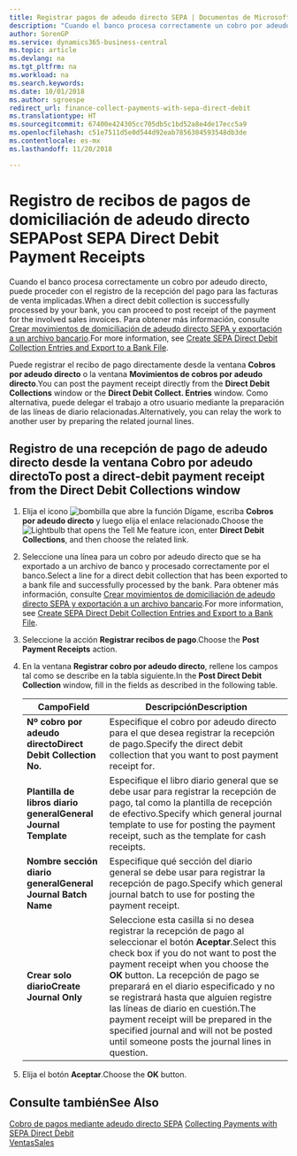 ```yaml
---
title: Registrar pagos de adeudo directo SEPA | Documentos de Microsoft
description: "Cuando el banco procesa correctamente un cobro por adeudo directo, puede proceder con el registro de la recepción del pago para las facturas de venta implicadas."
author: SorenGP
ms.service: dynamics365-business-central
ms.topic: article
ms.devlang: na
ms.tgt_pltfrm: na
ms.workload: na
ms.search.keywords: 
ms.date: 10/01/2018
ms.author: sgroespe
redirect_url: finance-collect-payments-with-sepa-direct-debit
ms.translationtype: HT
ms.sourcegitcommit: 67400e424305cc705db5c1bd52a8e4de17ecc5a9
ms.openlocfilehash: c51e7511d5e0d544d92eab7856304593548db3de
ms.contentlocale: es-mx
ms.lasthandoff: 11/20/2018

---
```

# <a name="post-sepa-direct-debit-payment-receipts"></a><span data-ttu-id="34afa-103">Registro de recibos de pagos de domiciliación de adeudo directo SEPA</span><span class="sxs-lookup"><span data-stu-id="34afa-103">Post SEPA Direct Debit Payment Receipts</span></span>
<span data-ttu-id="34afa-104">Cuando el banco procesa correctamente un cobro por adeudo directo, puede proceder con el registro de la recepción del pago para las facturas de venta implicadas.</span><span class="sxs-lookup"><span data-stu-id="34afa-104">When a direct debit collection is successfully processed by your bank, you can proceed to post receipt of the payment for the involved sales invoices.</span></span> <span data-ttu-id="34afa-105">Para obtener más información, consulte [Crear movimientos de domiciliación de adeudo directo SEPA y exportación a un archivo bancario](finance-how-create-sepa-direct-debit-collection-entries-export-bank-file.md).</span><span class="sxs-lookup"><span data-stu-id="34afa-105">For more information, see [Create SEPA Direct Debit Collection Entries and Export to a Bank File](finance-how-create-sepa-direct-debit-collection-entries-export-bank-file.md).</span></span>  

<span data-ttu-id="34afa-106">Puede registrar el recibo de pago directamente desde la ventana **Cobros por adeudo directo** o la ventana **Movimientos de cobros por adeudo directo**.</span><span class="sxs-lookup"><span data-stu-id="34afa-106">You can post the payment receipt directly from the **Direct Debit Collections** window or the **Direct Debit Collect. Entries** window.</span></span> <span data-ttu-id="34afa-107">Como alternativa, puede delegar el trabajo a otro usuario mediante la preparación de las líneas de diario relacionadas.</span><span class="sxs-lookup"><span data-stu-id="34afa-107">Alternatively, you can relay the work to another user by preparing the related journal lines.</span></span>  

## <a name="to-post-a-direct-debit-payment-receipt-from-the-direct-debit-collections-window"></a><span data-ttu-id="34afa-108">Registro de una recepción de pago de adeudo directo desde la ventana Cobro por adeudo directo</span><span class="sxs-lookup"><span data-stu-id="34afa-108">To post a direct-debit payment receipt from the Direct Debit Collections window</span></span>  
1. <span data-ttu-id="34afa-109">Elija el icono ![bombilla que abre la función Dígame](media/ui-search/search_small.png "Dígame que desea hacer"), escriba **Cobros por adeudo directo** y luego elija el enlace relacionado.</span><span class="sxs-lookup"><span data-stu-id="34afa-109">Choose the ![Lightbulb that opens the Tell Me feature](media/ui-search/search_small.png "Tell me what you want to do") icon, enter **Direct Debit Collections**, and then choose the related link.</span></span>  
2. <span data-ttu-id="34afa-110">Seleccione una línea para un cobro por adeudo directo que se ha exportado a un archivo de banco y procesado correctamente por el banco.</span><span class="sxs-lookup"><span data-stu-id="34afa-110">Select a line for a direct debit collection that has been exported to a bank file and successfully processed by the bank.</span></span> <span data-ttu-id="34afa-111">Para obtener más información, consulte [Crear movimientos de domiciliación de adeudo directo SEPA y exportación a un archivo bancario](finance-how-create-sepa-direct-debit-collection-entries-export-bank-file.md).</span><span class="sxs-lookup"><span data-stu-id="34afa-111">For more information, see [Create SEPA Direct Debit Collection Entries and Export to a Bank File](finance-how-create-sepa-direct-debit-collection-entries-export-bank-file.md).</span></span>  
3. <span data-ttu-id="34afa-112">Seleccione la acción **Registrar recibos de pago**.</span><span class="sxs-lookup"><span data-stu-id="34afa-112">Choose the **Post Payment Receipts** action.</span></span>  
4. <span data-ttu-id="34afa-113">En la ventana **Registrar cobro por adeudo directo**, rellene los campos tal como se describe en la tabla siguiente.</span><span class="sxs-lookup"><span data-stu-id="34afa-113">In the **Post Direct Debit Collection** window, fill in the fields as described in the following table.</span></span>  

    |<span data-ttu-id="34afa-114">Campo</span><span class="sxs-lookup"><span data-stu-id="34afa-114">Field</span></span>|<span data-ttu-id="34afa-115">Descripción</span><span class="sxs-lookup"><span data-stu-id="34afa-115">Description</span></span>|  
    |---------------------------------|---------------------------------------|  
    |<span data-ttu-id="34afa-116">**Nº cobro por adeudo directo**</span><span class="sxs-lookup"><span data-stu-id="34afa-116">**Direct Debit Collection No.**</span></span>|<span data-ttu-id="34afa-117">Especifique el cobro por adeudo directo para el que desea registrar la recepción de pago.</span><span class="sxs-lookup"><span data-stu-id="34afa-117">Specify the direct debit collection that you want to post payment receipt for.</span></span>|  
    |<span data-ttu-id="34afa-118">**Plantilla de libros diario general**</span><span class="sxs-lookup"><span data-stu-id="34afa-118">**General Journal Template**</span></span>|<span data-ttu-id="34afa-119">Especifique el libro diario general que se debe usar para registrar la recepción de pago, tal como la plantilla de recepción de efectivo.</span><span class="sxs-lookup"><span data-stu-id="34afa-119">Specify which general journal template to use for posting the payment receipt, such as the template for cash receipts.</span></span>|  
    |<span data-ttu-id="34afa-120">**Nombre sección diario general**</span><span class="sxs-lookup"><span data-stu-id="34afa-120">**General Journal Batch Name**</span></span>|<span data-ttu-id="34afa-121">Especifique qué sección del diario general se debe usar para registrar la recepción de pago.</span><span class="sxs-lookup"><span data-stu-id="34afa-121">Specify which general journal batch to use for posting the payment receipt.</span></span>|  
    |<span data-ttu-id="34afa-122">**Crear solo diario**</span><span class="sxs-lookup"><span data-stu-id="34afa-122">**Create Journal Only**</span></span>|<span data-ttu-id="34afa-123">Seleccione esta casilla si no desea registrar la recepción de pago al seleccionar el botón **Aceptar**.</span><span class="sxs-lookup"><span data-stu-id="34afa-123">Select this check box if you do not want to post the payment receipt when you choose the **OK** button.</span></span> <span data-ttu-id="34afa-124">La recepción de pago se preparará en el diario especificado y no se registrará hasta que alguien registre las líneas de diario en cuestión.</span><span class="sxs-lookup"><span data-stu-id="34afa-124">The payment receipt will be prepared in the specified journal and will not be posted until someone posts the journal lines in question.</span></span>|  

5. <span data-ttu-id="34afa-125">Elija el botón **Aceptar**.</span><span class="sxs-lookup"><span data-stu-id="34afa-125">Choose the **OK** button.</span></span>  

## <a name="see-also"></a><span data-ttu-id="34afa-126">Consulte también</span><span class="sxs-lookup"><span data-stu-id="34afa-126">See Also</span></span>  
 <span data-ttu-id="34afa-127">[Cobro de pagos mediante adeudo directo SEPA](finance-collect-payments-with-sepa-direct-debit.md) </span><span class="sxs-lookup"><span data-stu-id="34afa-127">[Collecting Payments with SEPA Direct Debit](finance-collect-payments-with-sepa-direct-debit.md) </span></span>  
 [<span data-ttu-id="34afa-128">Ventas</span><span class="sxs-lookup"><span data-stu-id="34afa-128">Sales</span></span>](sales-manage-sales.md)

